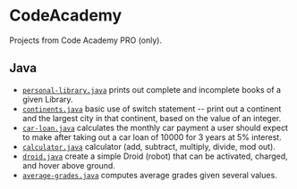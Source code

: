 # CodeAcademy
Projects from Code Academy PRO (only).

## Java
- [`personal-library.java`](./java/personal-library.java) prints out complete and incomplete books of a given Library.
- [`continents.java`](./java/continents.java) basic use of switch statement -- print out a continent and the largest city in that continent, based on the value of an integer.
- [`car-loan.java`](./java/car-loan.java) calculates the monthly car payment a user should expect to make after taking out a car loan of 10000 for 3 years at 5% interest.
- [`calculator.java`](./java/calculator.java) calculator (add, subtract, multiply, divide, mod out).
- [`droid.java`](./java/droid.java) create a simple Droid (robot) that can be activated, charged, and hover above ground.
- [`average-grades.java`](./java/average-grades.java) computes average grades given several values.

